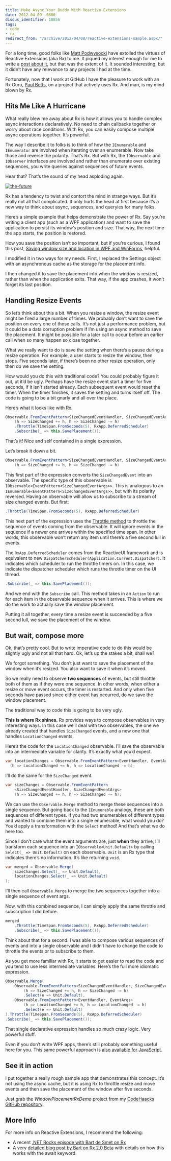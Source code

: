 ```yaml
---
title: Make Async Your Buddy With Reactive Extensions
date: 2012-04-09 -0800
disqus_identifier: 18856
tags:
- code
- rx
redirect_from: "/archive/2012/04/08/reactive-extensions-sample.aspx/"
---
```


For a long time, good folks like [Matt
Podwysocki](http://weblogs.asp.net/podwysocki/ "Matt Podwysocki") have
extolled the virtues of Reactive Extensions (aka Rx) to me. It piqued my
interest enough for me to write a [post about
it](https://haacked.com/archive/2010/03/26/enumerating-future.aspx "Querying the future"),
but that was the extent of it. It sounded interesting, but it didn’t
have any relevance to any projects I had at the time.

Fortunately, now that I work at GitHub I have the pleasure to work with
an Rx Guru, [Paul Betts](http://paulbetts.org/ "Paul Betts"), on a
project that actively uses Rx. And man, is my mind blown by Rx.

Hits Me Like A Hurricane
------------------------

What really blew me away about Rx is how it allows you to handle complex
async interactions declaratively. No need to chain callbacks together or
worry about race conditions. With Rx, you can easily compose multiple
async operations together. It’s powerful.

The way I describe it to folks is to think of how the `IEnumerable` and
`IEnumerator` are involved when iterating over an enumerable. Now take
those and reverse the polarity. That’s Rx. But with Rx, the
`IObservable` and `IObserver` interfaces are involved and rather than
enumerate over existing sequences, you write queries against sequences
of future events.

Hear that? That’s the sound of my head asploding again.

[![the-future](https://haacked.com/images/haacked_com/WindowsLiveWriter/EnumeratingtheFutureWithTheReactiveFrame_1263C/the-future_3.jpg "the-future")](http://www.sxc.hu/photo/1194467 "Shimmering lights 1 - by e-Eva-a")

Rx has a tendency to twist and contort the mind in strange ways. But
it’s really not all that complicated. It only hurts the head at first
because it’s a new way to think about async, sequences, and queryies for
many folks.

Here’s a simple example that helps demonstrate the power of Rx. Say
you’re writing a client app (such as a WPF application) and want to save
the application to persist its window’s position and size. That way, the
next time the app starts, the position is restored.

How you save the position isn’t so important, but if you’re curious, I
found this post, [Saving window size and location in WPF and
WinForms](http://blogs.msdn.com/b/davidrickard/archive/2010/03/09/saving-window-size-and-location-in-wpf-and-winforms.aspx "Window Placement"),
helpful.

I modified it in two ways for my needs. First, I replaced the Settings
object with an asynchronous cache as the storage for the placement info.

I then changed it to save the placement info when the window is resized,
rather than when the application exits. That way, if the app crashes, it
won’t forget its last position.

Handling Resize Events
----------------------

So let’s think about this a bit. When you resize a window, the resize
event might be fired a large number of times. We probably don’t want to
save the position on every one of those calls. It’s not just a
performance problem, but it could be a data corruption problem if I’m
using an async method to save the placement. It might be possible for a
later call to occur before an earlier call when so many happen so close
together.

What we really want to do is save the setting when there’s a pause
during a resize operation. For example, a user starts to resize the
window, then stops. Five seconds later, if there’s been no other resize
operation, only then do we save the setting.

How would you do this with traditional code? You could probably figure
it out, ut it’d be ugly. Perhaps have the resize event start a timer for
five seconds, if it isn’t started already. Each subsequent event would
reset the timer. When the timer finishes, it saves the setting and turns
itself off. The code is going to be a bit gnarly and all over the place.

Here’s what it looks like with Rx.

```csharp
Observable.FromEventPattern<SizeChangedEventHandler, SizeChangedEventArgs>
    (h => SizeChanged += h, h => SizeChanged -= h)
    .Throttle(TimeSpan.FromSeconds(5), RxApp.DeferredScheduler)
    .Subscribe(_ => this.SavePlacement());
```

That’s it! Nice and self contained in a single expression.

Let’s break it down a bit.

```csharp
Observable.FromEventPattern<SizeChangedEventHandler, SizeChangedEventArgs>
    (h => SizeChanged += h, h => SizeChanged -= h)
```

This first part of the expression converts the `SizeChangedEvent` into
an observable. The specific type of this observable is
`IObservable<EventPattern<SizeChangedEventArgs>>`. This is analogous to
an `IEnumerable<EventPattern<SizeChangedEventArgs>>`, but with its
polarity reversed. Having an observable will allow us to subscribe to a
stream of size changed events. But first:

```csharp
.Throttle(TimeSpan.FromSeconds(5), RxApp.DeferredScheduler)
```

This next part of the expression uses the [Throttle
method](http://msdn.microsoft.com/en-us/library/hh229298(v=vs.103).aspx "Throttle Method on MSDN")
to throttle the sequence of events coming from the observable. It will
ignore events in the sequence if a newer one arrives within the
specified time span. In other words, this observable won’t return any
item until there’s a five second lull in events.

The `RxApp.DeferredScheduler` comes from the ReactiveUI framework and is
equivalent to new `DispatcherScheduler(Application.Current.Dispatcher)`.
It indicates which scheduler to run the throttle timers on. In this
case, we indicate the dispatcher scheduler which runs the throttle timer
on the UI thread.

```csharp
.Subscribe(_ => this.SavePlacement());
```

And we end with the `Subscribe` call. This method takes in an `Action`
to run for each item in the observable sequence when it arrives. This is
where we do the work to actually save the window placement.

Putting it all together, every time a resize event is succeeded by a
five second lull, we save the placement of the window.

But wait, compose more
----------------------

Ok, that’s pretty cool. But to write imperative code to do this would be
slightly ugly and not all that hard. Ok, let’s up the stakes a bit,
shall we?

We forgot something. You don’t just want to save the placement of the
window when it’s resized. You also want to save it when it’s moved.

So we really need to observe **two sequences** of events, but still
throttle both of them as if they were one sequence. In other words, when
either a resize or move event occurs, the timer is restarted. And only
when five seconds have passed since either event has occurred, do we
save the window placement.

The traditional way to code this is going to be very ugly.

**This is where Rx shines.** Rx provides ways to compose observables in
very interesting ways. In this case we’ll deal with two observables, the
one we already created that handles `SizeChanged` events, and a new one
that handles `LocationChanged` events.

Here’s the code for the `LocationChanged` observable. I’ll save the
observable into an intermediate variable for clarity. It’s exactly what
you’d expect.

```csharp
var locationChanges = Observable.FromEventPattern<EventHandler, EventArgs>
  (h => LocationChanged += h, h => LocationChanged -= h);
```

I’ll do the same for the `SizeChanged` event.

```csharp
var sizeChanges = Observable.FromEventPattern
    <SizeChangedEventHandler, SizeChangedEventArgs>
    (h => SizeChanged += h, h => SizeChanged -= h);
```

We can use the `Observable.Merge` method to merge these sequences into a
single sequence. But going back to the `IEnumerable` analogy, these are
both sequences of different types. If you had two enumerables of
different types and wanted to combine them into a single enumerable,
what would you do? You’d apply a transformation with the `Select`
method! And that’s what we do here too.

Since I don’t care what the event arguments are, just **when** they
arrive, I’ll transform each sequence into an `IObservable<Unit.Default>`
by calling `Select(_ => Unit.Default)` on each observable. `Unit` is an
Rx type that indicates there’s no information. It’s like returning
`void`.

```csharp
var merged = Observable.Merge(
    sizeChanges.Select(_ => Unit.Default), 
    locationChanges.Select(_ => Unit.Default)
);
```

I’ll then call `Observable.Merge` to merge the two sequences together
into a single sequence of event args.

Now, with this combined sequence, I can simply apply the same throttle
and subscription I did before.

```csharp
merged
    .Throttle(TimeSpan.FromSeconds(5), RxApp.DeferredScheduler)
    .Subscribe(_ => this.SavePlacement());
```

Think about that for a second. I was able to compose various sequences
of events and into a single observable and I didn’t have to change the
code to throttle the events or to subscribe to them.

As you get more familiar with Rx, it starts to get easier to read the
code and you tend to use less intermediate variables. Here’s the full
more idiomatic expression.

```csharp
Observable.Merge(
    Observable.FromEventPattern<SizeChangedEventHandler, SizeChangedEventArgs>
        (h => SizeChanged += h, h => SizeChanged -= h)
        .Select(e => Unit.Default),
    Observable.FromEventPattern<EventHandler, EventArgs>
        (h => LocationChanged += h, h => LocationChanged -= h)
        .Select(e => Unit.Default)
).Throttle(TimeSpan.FromSeconds(5), RxApp.DeferredScheduler)
.Subscribe(_ => this.SavePlacement());
```

That single declarative expression handles so much crazy logic. Very
powerful stuff.

Even if you don’t write WPF apps, there’s still probably something
useful here for you. This same powerful approach is [also available for
JavaScript](http://codebetter.com/matthewpodwysocki/2010/02/16/introduction-to-the-reactive-extensions-to-javascript/ "Reactive Extensions for JavaScript").

See it in action
----------------

I put together a really rough sample app that demonstrates this concept.
It’s not using the async cache, but it is using Rx to throttle resize
and move events and then save the placement of the window after five
seconds.

Just grab the *WindowPlacementRxDemo* project from my [CodeHaacks GitHub
repository](https://github.com/Haacked/CodeHaacks "CodeHaacks on GitHub.").

More Info
---------

For more info on Reactive Extensions, I recommend the following:

-   A recent [.NET Rocks episode with Bart de Smet on
    Rx](http://www.dotnetrocks.com/default.aspx?showNum=756 ".NET Rocks Episode 756")
-   A very [detailed blog post by Bart on Rx 2.0
    Beta](http://blogs.msdn.com/b/rxteam/archive/2012/03/12/reactive-extensions-v2-0-beta-available-now.aspx "Rx 2.0 Beta")
    with details on how this works with the await keyword.

